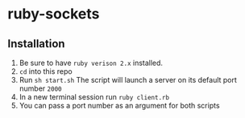 # ruby-sockets
## Installation
1. Be sure to have `ruby verison 2.x` installed.
2. `cd` into this repo 
3. Run `sh start.sh` The script will launch a server on its default port number `2000`
4. In a new terminal session run `ruby client.rb`
5. You can pass a port number as an argument for both scripts
